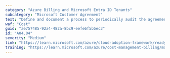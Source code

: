 ```yaml
---
category: "Azure Billing and Microsoft Entra ID Tenants"
subcategory: "Microsoft Customer Agreement"
text: "Define and document a process to periodically audit the agreement billing RBAC role assignments to review who has access to your MCA billing account."
waf: "Cost"
guid: "ae757485-92a4-482a-8bc9-eefe6f5b5ec3"
id: "A04.04"
severity: "Medium"
link: "https://learn.microsoft.com/azure/cloud-adoption-framework/ready/landing-zone/design-area/azure-billing-microsoft-customer-agreement#design-recommendations"
training: "https://learn.microsoft.com/azure/cost-management-billing/manage/understand-mca-roles"
---
```

